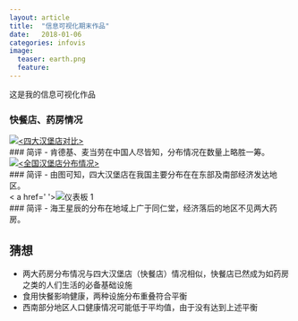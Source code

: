```yaml
---
layout: article
title:  "信息可视化期末作品"
date:   2018-01-06 
categories: infovis
image:
  teaser: earth.png
  feature: 
---
```

这是我的信息可视化作品

### 快餐店、药房情况

<div class='tableauPlaceholder' id='viz1515301752384' style='position: relative'>
        <noscript><a href='#'><img alt='&lt;四大汉堡店对比&gt; ' src='https:&#47;&#47;public.tableau.com&#47;static&#47;images&#47;_1&#47;_18356&#47;2&#47;1_rss.png' style='border: none' />
        </a></noscript><object class='tableauViz'  style='display:none;'><param name='host_url' value='https%3A%2F%2Fpublic.tableau.com%2F' /> <param name='embed_code_version' value='3' /> <param name='site_root' value='' /><param name='name' value='_18356&#47;2' /><param name='tabs' value='no' /><param name='toolbar' value='yes' /><param name='static_image' value='https:&#47;&#47;public.tableau.com&#47;static&#47;images&#47;_1&#47;_18356&#47;2&#47;1.png' /> <param name='animate_transition' value='yes' /><param name='display_static_image' value='yes' /><param name='display_spinner' value='yes' /><param name='display_overlay' value='yes' /><param name='display_count' value='yes' />
        </object>
</div>                <script type='text/javascript'>                    var divElement = document.getElementById('viz1515301752384');                    var vizElement = divElement.getElementsByTagName('object')[0];                    vizElement.style.width='100%';vizElement.style.height=(divElement.offsetWidth*0.75)+'px';                    var scriptElement = document.createElement('script');                    scriptElement.src = 'https://public.tableau.com/javascripts/api/viz_v1.js';                    vizElement.parentNode.insertBefore(scriptElement, vizElement);                
</script>
### 简评
- 肯德基、麦当劳在中国人尽皆知，分布情况在数量上略胜一筹。

<div class='tableauPlaceholder' id='viz1515301893133' style='position: relative'>
        <noscript><a href='#'><img alt='&lt;全国汉堡店分布情况&gt; ' src='https:&#47;&#47;public.tableau.com&#47;static&#47;images&#47;_1&#47;_18356&#47;1&#47;1_rss.png' style='border: none' />
        </a></noscript><object class='tableauViz'  style='display:none;'><param name='host_url' value='https%3A%2F%2Fpublic.tableau.com%2F' /> <param name='embed_code_version' value='3' /> <param name='site_root' value='' /><param name='name' value='_18356&#47;1' /><param name='tabs' value='no' /><param name='toolbar' value='yes' /><param name='static_image' value='https:&#47;&#47;public.tableau.com&#47;static&#47;images&#47;_1&#47;_18356&#47;1&#47;1.png' /> <param name='animate_transition' value='yes' /><param name='display_static_image' value='yes' /><param name='display_spinner' value='yes' /><param name='display_overlay' value='yes' /><param name='display_count' value='yes' />
        </object>
</div>                <script type='text/javascript'>                    var divElement = document.getElementById('viz1515301893133');                    var vizElement = divElement.getElementsByTagName('object')[0];                    vizElement.style.width='100%';vizElement.style.height=(divElement.offsetWidth*0.75)+'px';                    var scriptElement = document.createElement('script');                    scriptElement.src = 'https://public.tableau.com/javascripts/api/viz_v1.js';                    vizElement.parentNode.insertBefore(scriptElement, vizElement);                
</script>
### 简评
- 由图可知，四大汉堡店在我国主要分布在在东部及南部经济发达地区。

<div class='tableauPlaceholder' id='viz1515300422947' style='position: relative'>
        <noscript>< a href=' '><img alt='仪表板 1 ' src='https:&#47;&#47;public.tableau.com&#47;static&#47;images&#47;_1&#47;_18355&#47;1_1&#47;1_rss.png' style='border: none' />
        </a></noscript><object class='tableauViz'  style='display:none;'><param name='host_url' value='https%3A%2F%2Fpublic.tableau.com%2F' /> <param name='embed_code_version' value='3' /> <param name='site_root' value='' /><param name='name' value='_18355&#47;1_1' /><param name='tabs' value='no' /><param name='toolbar' value='yes' /><param name='static_image' value='https:&#47;&#47;public.tableau.com&#47;static&#47;images&#47;_1&#47;_18355&#47;1_1&#47;1.png' /> <param name='animate_transition' value='yes' /><param name='display_static_image' value='yes' /><param name='display_spinner' value='yes' /><param name='display_overlay' value='yes' /><param name='display_count' value='yes' />
        </object>
</div>                
<script type='text/javascript'>                    var divElement = document.getElementById('viz1515300422947');                    var vizElement = divElement.getElementsByTagName('object')[0];                    vizElement.style.width='1000px';vizElement.style.height='827px';                    var scriptElement = document.createElement('script');                    scriptElement.src = 'https://public.tableau.com/javascripts/api/viz_v1.js';                    vizElement.parentNode.insertBefore(scriptElement, vizElement);                
</script>
### 简评
- 海王星辰的分布在地域上广于同仁堂，经济落后的地区不见两大药房。


## 猜想
- 两大药房分布情况与四大汉堡店（快餐店）情况相似，快餐店已然成为如药房之类的人们生活的必备基础设施
- 食用快餐影响健康，两种设施分布重叠符合平衡
- 西南部分地区人口健康情况可能低于平均值，由于没有达到上述平衡
